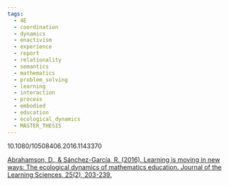 ```yaml
---
tags:
  - 4E
  - coordination
  - dynamics
  - enactivism
  - experience
  - report
  - relationality
  - semantics
  - mathematics
  - problem_solving
  - learning
  - interaction
  - process
  - embodied
  - education
  - ecological_dynamics
  - MASTER_THESIS
---
```


10.1080/10508406.2016.1143370

[Abrahamson, D., & Sánchez-García, R. (2016). Learning is moving in new ways: The ecological dynamics of mathematics education. Journal of the Learning Sciences, 25(2), 203-239.](https://www.tandfonline.com/doi/pdf/10.1080/10508406.2016.1143370?casa_token=jVGs7RflpigAAAAA:f75asrEWknlc7Ne6_hpo33O_vOSn_qgUFthnpkEdegykZ5SAKea7f5TQ19o_d17kuUEVVM22LarP)